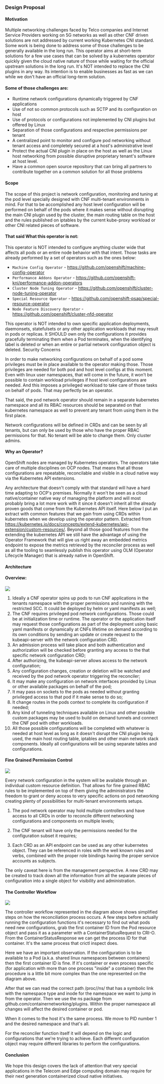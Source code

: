 ### Design Proposal
#### Motivation

Multiple networking challenges faced by Telco companies and Internet Service Providers working on 5G networks as well as other CNF driven solutions are not addressed by current working Kubernetes CNI standard. Some work is being done to address some of those challenges to be generally available in the long run. This operator aims at short-term solutions for a few use cases that can be solved by a kubernetes operator quickly given the cloud native nature of those while waiting for the official upstream solutions in the long run. It's NOT intended to replace the CNI plugins in any way. Its intention is to enable businesses as fast as we can while we don't have an official long-term solution.

#### Some of those challenges are:

- Runtime network configurations dynamically triggered by CNF applications
- Use of not so common protocols such as SCTP and its configuration on host
- Use of protocols or configurations not implemented by CNI plugins but offered by Linux
- Separation of those configurations and respective permissions per tenant
- A centralized point to monitor and configure pod networking without tenant access and completely secured at a host's administrative level
- Protect the actual CNI plugin in place on the host as well as the Linux host networking from possible disruptive proprietary tenant's software at host level.
- Have a common open source repository that can bring all partners to contribute together on a common solution for all those problems

#### Scope

The scope of this project is network configuration, monitoring and tuning at the pod level specially designed with CNF multi-tenant environments in mind. For that to be accomplished any host level configuration will be performed on behalf of the pods where it makes sense without disrupting the main CNI plugin used by the cluster, the main routing table on the host and the rules published on iptables by the current kube-proxy workload or other CNI related pieces of software.

#### That said What this operator is not:

This operator is NOT intended to configure anything cluster wide that affects all pods or an entire node behavior with that intent. Those tasks are already performed by a set of operators such as the ones below:

- `Machine Config Operator` - https://github.com/openshift/machine-config-operator
- `Performance Addons Operator` - https://github.com/openshift-kni/performance-addon-operators
- `Cluster Node Tuning Operator` - https://github.com/openshift/cluster-node-tuning-operator
- `Special Resource Operator` - https://github.com/openshift-psap/special-resource-operator
- `Node Feature Discovery Operator` - https://github.com/openshift/cluster-nfd-operator

This operator is NOT intended to own specific application deployments, daemonsets, statefulsets or any other application workloads that may result in pods or replicas. It SHOULD own only the configurations it provides gracefully terminating them when a Pod terminates, when the identifying label is deleted or when an entire or partial network configuration object is deleted.
Security Concerns

In order to make networking configurations on behalf of a pod some privileges must be in place available to the operator making those. Those privileges are needed for both pod and host level configs at this moment. Even with linux user namespaces, that will come in the future, it won't be possible to contain workload privileges if host level configurations are needed. And this imposes a privileged workload to take care of those tasks on behalf of pods. That may perfectly be an operator.

That said, the pod network operator should remain in a separate kubernetes namespace and all its RBAC resources should be separated on that kubernetes namespace as well to prevent any tenant from using them in the first place.

Network configurations will be defined in CRDs and can be seen by all tenants, but can only be used by those who have the proper RBAC permissions for that. No tenant will be able to change them. Only cluster admins.

#### Why an Operator?

OpenShift nodes are managed by Kubernetes operators. The operators take care of multiple disciplines on OCP nodes. That means that all those configurations are repeatable, reconcilable and visible in a cloud native way via the Kubernetes API extensions.

Any architecture that doesn't comply with that standard will have a hard time adapting to OCP's premises. Normally it won't be seen as a cloud native/container native way of managing the platform and will most probably bring a lot more work with it since it doesn't inherit all the already proven goods that come from the Kubernetes API itself.
Here below I put an extract with common features that we gain from using CRDs within kubernetes when we develop using the operator pattern.
Extracted from https://kubernetes.io/docs/concepts/extend-kubernetes/api-extension/custom-resources/.
Beyond all those good features from the extending the kubernetes API we still have the advantage of using the Operator Framework that will give us right away an embedded metrics endpoint to expose the metrics retrieved by the reconciler process as well as all the tooling to seamlessly publish this operator using OLM (Operator Lifecycle Manager) that is already native in OpenShift.

#### Architecture

#### Overview:

<img src='img/pod_network_operator.png'></img>

1. Ideally a CNF operator spins up pods to run CNF applications in the tenants namespace with the proper permissions and running with the restricted SCC. It could be deployed by helm or yaml manifests as well;
2. The CNF requires privileged pod network configurations. Those could be at initialization time or runtime. The operator or the application itself may request those configurations as part of the deployment using basic yaml manifests or dynamically at CNFs lifetime on demand according to its own conditions by sending an update or create request to the kubeapi-server with the network configuration CRD.
3. An admission process will take place and both authentication and authorization will be checked before granting any access to the that specific network configuration CRD;
4. After authorizing, the kubeapi-server allows access to the network configuration;
5. Any configuration changes, creation or deletion will be watched and received by the pod network operator triggering the reconciler;
6. It may make any configuration on network interfaces provided by Linux or other available packages on behalf of the pod;
7. It may pass on sockets to the pods as needed without granting privileged access to that pod if it make sense to do so;
8. It change routes in the pods context to complete its configuration if needed;
9. Any kind of tunneling techniques available on Linux and other possible custom packages may be used to build on demand tunnels and connect the CNF pod with other workloads.
10. All those possible configurations will be completed with whatever is needed at host level as long as it doesn't disrupt the CNI plugin being used, the main host routing table, iptables and other main network stack components. Ideally all configurations will be using separate tables and configurations.

#### Fine Grained Permission Control

<img src='img/multi-crd-network-operator.png'></img>

Every network configuration in the system will be available through an individual custom resource definition. That allows for fine grained RBAC rules to be implemented on top of them giving the administrators the freedom to grant or deny access to very specific actions on pod networking creating plenty of possibilities for multi-tenant environments setups.

1. The pod network operator may hold multiple controllers and have access to all CRDs in order to reconcile different networking configurations and components on multiple levels;

2. The CNF tenant will have only the permissions needed for the configuration subset it requires;

3. Each CRD as an API endpoint can be used as any other kubernetes object. They can be referenced in roles with the well known rules and verbs, combined with the proper role bindings having the proper service accounts as subjects.

The only caveat here is from the management perspective. A new CRD may be created to track down all the information from all the separate pieces of configuration into a single object for visibility and administration.

#### The Controller Workflow

<img src='img/pod-network-controller.png'></img>

The controller workflow represented in the diagram above shows simplified steps on how the reconciliation process occurs. A few steps before actually running the configuration functions it's necessary to find out what pods need new configurations, grab the first container ID from the Pod resource object and pass it as a parameter with a ContainerStatusRequest to CRI-O. From the ContainerStatusResponse we can get the process ID for that container. It's the same process that crictl inspect does.

Here we have an important observation. If the configuration is to be available to a Pod (a.k.a. shared linux namespaces between containers) then the first container ID is fine. If it's container or even process specific (for application with more than one process "inside" a container) then the procedure is a little bit more complex than the one represented on the diagram above.

After that we can read the correct path /proc/<PID>/ns/<desired namespace> that has a symbolic link with the namespace type and inode for the namespace we want to jump in from the operator. Then we use the ns package from github.com/containernetworking/plugins. Within the proper namespace all changes will affect the desired container or pod.

When it comes to the host it's the same process. We move to PID number 1 and the desired namespace and that's all.

For the reconciler function itself it will depend on the logic and configurations that we're trying to achieve. Each different configuration object may require different libraries to perform the configurations.

#### Conclusion

We hope this design covers the lack of attention that very special applications in the Telecom and Edge computing domain may require for their next generation containerized cloud native initiatives.

